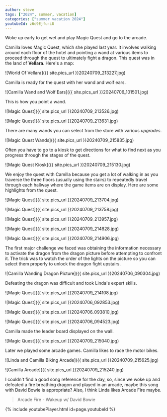 ```yaml
---
author: steve
tags: ["2024", summer, vacation]
categories: ["summer vacation 2024"]
youtubeId: z6c9Ejfu-iU
---
```

Woke up early to get wet and play Magic Quest and go to the arcade.  

Camilla loves Magic Quest, which she played last year.  It involves walking around each floor of the hotel and pointing a wand at various items to proceed through the quest to ultimately fight a dragon.  This quest was in the land of **Vellara**.  Here's a map:

![World Of Vellara]({{ site.pics_url }}20240709_213227.jpg)  

Camilla is ready for the quest with her wand and wolf ears.  

![Camilla Wand and Wolf Ears]({{ site.pics_url }}20240706_101501.jpg)  

This is how you point a wand.

![Magic Quest]({{ site.pics_url }}20240709_213526.jpg)  

![Magic Quest]({{ site.pics_url }}20240709_213631.jpg)  

There are many wands you can select from the store with various *upgrades*.  

![Magic Quest Wands]({{ site.pics_url }}20240709_215835.jpg)  

Often you have to go to a kiosk to get directions for what to find next as you progress through the stages of the quest.  

![Magic Quest Kiosk]({{ site.pics_url }}20240709_215130.jpg)  

We enjoy the quest with Camilla because you get a lot of walking in as you traverse the three floors (usually using the stairs) to repeatedly travel through each hallway where the game items are on display.  Here are some highlights from the quest.  

![Magic Quest]({{ site.pics_url }}20240709_213704.jpg)  

![Magic Quest]({{ site.pics_url }}20240709_213758.jpg)  

![Magic Quest]({{ site.pics_url }}20240709_213957.jpg)  

![Magic Quest]({{ site.pics_url }}20240709_214828.jpg)  

![Magic Quest]({{ site.pics_url }}20240709_214906.jpg)  

The first major challenge we faced was obtaining the information necessary to activate the dragon from the dragon picture before attempting to confront it.  The trick was to watch the order of the lights on the picture so you can select them properly to unlock the dragon fight upstairs.  

![Camilla Wanding Dragon Picture]({{ site.pics_url }}20240706_090304.jpg)  

Defeating the dragon was difficult and took Linda's expert skills.  

![Magic Quest]({{ site.pics_url }}20240709_214108.jpg)  

![Magic Quest]({{ site.pics_url }}20240706_092853.jpg)  

![Magic Quest]({{ site.pics_url }}20240706_093810.jpg) 

![Magic Quest]({{ site.pics_url }}20240706_094523.jpg) 

Camilla made the leader board displayed on the wall.  

![Magic Quest]({{ site.pics_url }}20240709_215040.jpg)  

Later we played some arcade games. Camilla likes to race the motor bikes.  

![Linda and Camilla Biking Arcade]({{ site.pics_url }}20240709_215625.jpg)  

![Camilla Arcade]({{ site.pics_url }}20240709_215240.jpg)  

I couldn't find a good song reference for the day, so, since we woke up and defeated a fire breathing dragon and played in an arcade, maybe this song with David Bowie is appropriate?  Also, I think Linda likes Arcade Fire maybe.  

> Arcade Fire - Wakeup w/ David Bowie  

{% include youtubePlayer.html id=page.youtubeId %}
